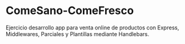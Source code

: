# ComeSano-ComeFresco
Ejercicio desarrollo app para venta online de productos con Express, Middlewares, Parciales y Plantillas mediante Handlebars. 
